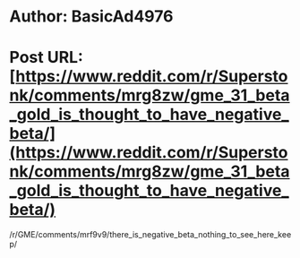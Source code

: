 # Author: BasicAd4976
# Post URL: [https://www.reddit.com/r/Superstonk/comments/mrg8zw/gme_31_beta_gold_is_thought_to_have_negative_beta/](https://www.reddit.com/r/Superstonk/comments/mrg8zw/gme_31_beta_gold_is_thought_to_have_negative_beta/)


/r/GME/comments/mrf9v9/there_is_negative_beta_nothing_to_see_here_keep/